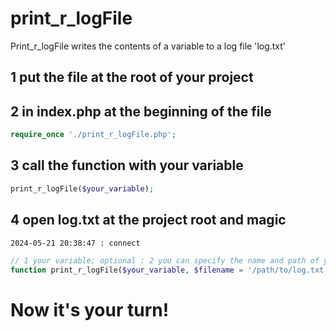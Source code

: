 # print_r_logFile
Print_r_logFile writes the contents of a variable to a log file 'log.txt'


## 1 put the file at the root of your project
## 2 in index.php at the beginning of the file
```php
require_once './print_r_logFile.php';
```
## 3 call the function with your variable
```php
print_r_logFile($your_variable);
```
## 4 open log.txt at the project root and magic
```txt
2024-05-21 20:38:47 : connect
```
```php
// 1 your variable; optional : 2 you can specify the name and path of your log file; 3 you can specify whether you want to delete previous logs
function print_r_logFile($your_variable, $filename = '/path/to/log.txt', $delete_previous_log = false)
```
# Now it's your turn!


